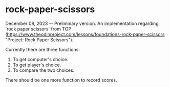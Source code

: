 # rock-paper-scissors

December 08, 2023 -- Preliminary version.
An implementation regarding 'rock paper scissors' from TOP (https://www.theodinproject.com/lessons/foundations-rock-paper-scissors "Project: Rock Paper Scissors").

Currently there are three functions:

1. To get computer's choice.
2. To get player's choice.
3. To compare the two choices.

There should be one more function to record scores.
